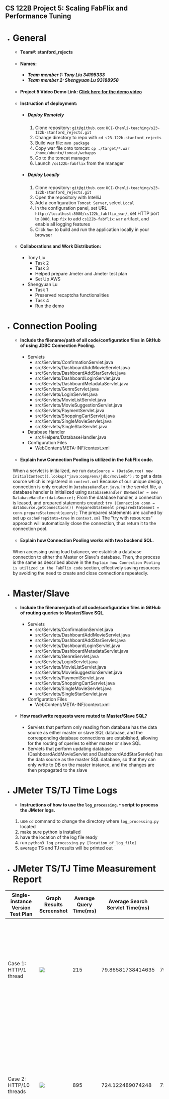 ## CS 122B Project 5: Scaling FabFlix and Performance Tuning

- # General
    - #### Team#: stanford_rejects

    - #### Names:
      - ***Team member 1: Tony Liu 34195333***  
      - ***Team member 2: Shengyuan Lu 93188958***

    - #### Project 5 Video Demo Link: [Click here for the demo video]()

    - #### Instruction of deployment:
      - ##### Deploy Remotely
        1. Clone repository: `git@github.com:UCI-Chenli-teaching/s23-122b-stanford_rejects.git`
        2. Change directory to repo with `cd s23-122b-stanford_rejects`
        3. Build war file: `mvn package`
        4. Copy war file onto tomcat: `cp ./target/*.war /home/ubuntu/tomcat/webapps`
        5. Go to the tomcat manager
        6. Launch `/cs122b-fabflix` from the manager
      - ##### Deploy Locally
        1. Clone repository: `git@github.com:UCI-Chenli-teaching/s23-122b-stanford_rejects.git`
        2. Open the repository with IntelliJ
        3. Add a configuration `Tomcat Server`, select `Local`
        4. In the configuration panel, set URL `http://localhost:8080/cs122b_fabflix_war/`, set HTTP port to `8080`, tap `fix` to add `cs122b-fabflix:war` artifact, and enable all logging features
        5. Click `Run` to build and run the application locally in your browser

    - #### Collaborations and Work Distribution:
      - Tony Liu
        - Task 2
        - Task 3
        - Helped prepare Jmeter and Jmeter test plan
        - Set Up AWS
      - Shengyuan Lu
        - Task 1
        - Preserved recaptcha functionalities
        - Task 4
        - Run the demo

- # Connection Pooling
    - #### Include the filename/path of all code/configuration files in GitHub of using JDBC Connection Pooling.
      - Servlets
        - src/Servlets/ConfirmationServlet.java
        - src/Servlets/DashboardAddMovieServlet.java
        - src/Servlets/DashboardAddStarServlet.java
        - src/Servlets/DashboardLoginServlet.java
        - src/Servlets/DashboardMetadataServlet.java
        - src/Servlets/GenreServlet.java
        - src/Servlets/LoginServlet.java
        - src/Servlets/MovieListServlet.java
        - src/Servlets/MovieSuggestionServlet.java
        - src/Servlets/PaymentServlet.java
        - src/Servlets/ShoppingCartServlet.java
        - src/Servlets/SingleMovieServlet.java
        - src/Servlets/SingleStarServlet.java
      - Database Handler
        - src/Helpers/DatabaseHandler.java
      - Configuration Files
        - WebContent/META-INF/context.xml

    - #### Explain how Connection Pooling is utilized in the FabFlix code.
    When a servlet is initialized, we run `dataSource = (DataSource) new InitialContext().lookup("java:comp/env/jdbc/moviedb");` to get a data source which is registered in `context.xml`
    Because of our unique design, connection is only created in `DatabaseHandler.java`. In the servlet file, a database handler is initialized using `DatabaseHandler DBHandler = new DatabaseHandler(dataSource);`
    From the database handler, a connection is leased, and prepared statements created:
    `try (Connection conn = dataSource.getConnection())
    PreparedStatement preparedStatement = conn.prepareStatement(query);`
    The prepared statements are cached by set up `cachePrepStmts=true` in `context.xml`
    The "try with resources" approach will automatically close the connection, thus return it to the connection pool.

    - #### Explain how Connection Pooling works with two backend SQL.
    When accessing using load balancer, we establish a database connection to either the Master or Slave's database. Then, the process is the same as described above in the `Explain how Connection Pooling is utilized in the FabFlix code` section, effectively saving resources by avoiding the need to create and close connections repeatedly.


- # Master/Slave
    - #### Include the filename/path of all code/configuration files in GitHub of routing queries to Master/Slave SQL.
      - Servlets
        - src/Servlets/ConfirmationServlet.java
        - src/Servlets/DashboardAddMovieServlet.java
        - src/Servlets/DashboardAddStarServlet.java
        - src/Servlets/DashboardLoginServlet.java
        - src/Servlets/DashboardMetadataServlet.java
        - src/Servlets/GenreServlet.java
        - src/Servlets/LoginServlet.java
        - src/Servlets/MovieListServlet.java
        - src/Servlets/MovieSuggestionServlet.java
        - src/Servlets/PaymentServlet.java
        - src/Servlets/ShoppingCartServlet.java
        - src/Servlets/SingleMovieServlet.java
        - src/Servlets/SingleStarServlet.java
      - Configuration Files
        - WebContent/META-INF/context.xml
    - #### How read/write requests were routed to Master/Slave SQL?
      - Servlets that perform only reading from database has the data source as either master or slave SQL database, and the corresponding database connections are established, allowing for the routing of queries to either master or slave SQL
      - Servlets that perform updating database (DashboardAddMovieServlet and DashboardAddStarServlet) has the data source as the master SQL database, so that they can only write to DB on the master instance, and the changes are then propagated to the slave

- # JMeter TS/TJ Time Logs
    - #### Instructions of how to use the `log_processing.*` script to process the JMeter logs.
    1. use `cd` command to change the directory where `log_processing.py` located
    2. make sure python is installed
    3. have the location of the log file ready
    4. run `python3 log_processing.py [location_of_log_file]`
    5. average TS and TJ results will be printed out


- # JMeter TS/TJ Time Measurement Report

| **Single-instance Version Test Plan**         | **Graph Results Screenshot**             | **Average Query Time(ms)** | **Average Search Servlet Time(ms)** | **Average JDBC Time(ms)** | **Analysis**                                                                                                                                                                                                                                                                                                                                                                                        |
|-----------------------------------------------|------------------------------------------|----------------------------|-------------------------------------|---------------------------|-----------------------------------------------------------------------------------------------------------------------------------------------------------------------------------------------------------------------------------------------------------------------------------------------------------------------------------------------------------------------------------------------------|
| Case 1: HTTP/1 thread                         | ![](img/Single-HTTP-1-Thread.jpg)        | 215                        | 79.86581738414635                   | 79.28440775406504         | This is a very standard case. We noticed that there's not much difference in TS and TJ. The entire tests run is the most smooth as there's not much stress on the server.                                                                                                                                                                                                                           |
| Case 2: HTTP/10 threads                       | ![](img/Single-HTTP-10-Thread.jpg)       | 895                        | 724.122489074248                    | 723.2768001917293         | We notice that with 10 threads, TS / TJ are about 10x compare to the test with a single thread / http. The difference between TS and TJ increased. Still a very smooth experience possibly due to connection pooling.                                                                                                                                                                               |
| Case 3: HTTPS/10 threads                      | ![](img/Single-HTTPS-10-Thread.jpg)      | 889                        | 611.4649128770116                   | 610.8658734793104         | We notice that the TS / TJ is smaller compare to the test with 10 threads / http, but the average query time stayed relatively the same. We looked up online and found https is generally slower than the http. Our test result contradicts this finding possibly because we restarted the server once before this test run, and it makes the server run faster. The test run is relatively smooth. |
| Case 4: HTTP/10 threads/No connection pooling | ![](img/Single-HTTP-10-Thread-No-CP.jpg) | 1402                       | 1202.374716446602                   | 1200.8125347262137        | Query time, TS / TJ all increased dramatically for about 50% compare to the test with connection pooling. The test run feels a bit laggy and the server become responsive for a while afterwards when we tried to retrieve the log. This indicates that connection pooling can significantly increase performance.                                                                                  |                                                                                                                                                                                       |

| **Scaled Version Test Plan**                  | **Graph Results Screenshot**             | **Average Query Time(ms)** | **Average Search Servlet Time(ms)** | **Average JDBC Time(ms)** | **Analysis**                                                                                                                                                                                                                                                                                                                                                                                                                                                                |
|-----------------------------------------------|------------------------------------------|----------------------------|-------------------------------------|---------------------------|-----------------------------------------------------------------------------------------------------------------------------------------------------------------------------------------------------------------------------------------------------------------------------------------------------------------------------------------------------------------------------------------------------------------------------------------------------------------------------|
| Case 1: HTTP/1 thread                         | ![](img/Scaled-HTTP-1-Thread.jpg)        | 237                        | 83.83909550438597                   | 82.52897304166667         | This case runs very similarly to the case 1 in the single-instance version. There is no noticeable performance increase. The numbers are very similar and in our case even a little slower. This is mainly due to the fact that there is only 1 thread.                                                                                                                                                                                                                     |
| Case 2: HTTP/10 threads                       | ![](img/Scaled-HTTP-10-Thread.jpg)       | 782                        | 631.1701772425774                   | 630.5999798307013         | We notice a performance increase of about 100 ms average query time decrease, and 100 ms TS / TJ decrease. This indicates that using a load balancer will make the website run more efficiently when the number of users increase. However, we also noticed that the load balancer will sometimes redirect ALL traffic to either master or slave. We investigated and temporary fixed it by run `sudo service apache2 restart` every time we need to use the load balancer. |
| Case 3: HTTP/10 threads/No connection pooling | ![](img/Scaled-HTTP-10-Thread-No-CP.jpg) | 1126                       | 1076.7664729496473                  | 1063.4746535941592        | Again, we notice a performance increase of about 150 ms average query time decrease, and 150 ms TS / TJ decrease. However, compare to case 2, we noticed a 500 ms performance decrease. This again concludes that connection pooling and load balancing can significantly increase performance.                                                                                                                                                                             |

Note: The free Amazon instance's performance fluctuate frequently, making the measurements difficult. While there are some inconsistencies, in general we feel confident about our measurements.